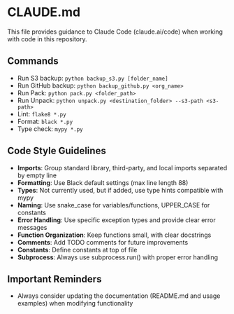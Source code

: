 # CLAUDE.md

This file provides guidance to Claude Code (claude.ai/code) when working with code in this repository.

## Commands
- Run S3 backup: `python backup_s3.py [folder_name]`
- Run GitHub backup: `python backup_github.py <org_name>`
- Run Pack: `python pack.py <folder_path>`
- Run Unpack: `python unpack.py <destination_folder> --s3-path <s3-path>`
- Lint: `flake8 *.py`
- Format: `black *.py`
- Type check: `mypy *.py`

## Code Style Guidelines
- **Imports**: Group standard library, third-party, and local imports separated by empty line
- **Formatting**: Use Black default settings (max line length 88)
- **Types**: Not currently used, but if added, use type hints compatible with mypy
- **Naming**: Use snake_case for variables/functions, UPPER_CASE for constants
- **Error Handling**: Use specific exception types and provide clear error messages
- **Function Organization**: Keep functions small, with clear docstrings
- **Comments**: Add TODO comments for future improvements
- **Constants**: Define constants at top of file
- **Subprocess**: Always use subprocess.run() with proper error handling

## Important Reminders
- Always consider updating the documentation (README.md and usage examples) when modifying functionality